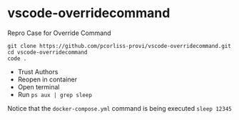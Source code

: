 # vscode-overridecommand
Repro Case for Override Command

```
git clone https://github.com/pcorliss-provi/vscode-overridecommand.git
cd vscode-overridecommand
code .
```

* Trust Authors
* Reopen in container
* Open terminal
* Run `ps aux | grep sleep`

Notice that the `docker-compose.yml` command is being executed `sleep 12345`
